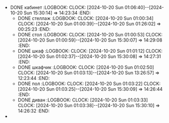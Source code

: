 - DONE кабинет
  :LOGBOOK:
  CLOCK: [2024-10-20 Sun 01:06:40]--[2024-10-20 Sun 15:30:14] =>  14:23:34
  :END:
	- DONE стеллаж
	  :LOGBOOK:
	  CLOCK: [2024-10-20 Sun 01:00:34]
	  CLOCK: [2024-10-20 Sun 01:00:39]--[2024-10-20 Sun 01:26:02] =>  00:25:23
	  :END:
	- DONE стол
	  :LOGBOOK:
	  CLOCK: [2024-10-20 Sun 01:00:53]
	  CLOCK: [2024-10-20 Sun 01:00:59]--[2024-10-20 Sun 15:30:07] =>  14:29:08
	  :END:
	- DONE  шкаф
	  :LOGBOOK:
	  CLOCK: [2024-10-20 Sun 01:01:12]
	  CLOCK: [2024-10-20 Sun 01:02:37]--[2024-10-20 Sun 15:30:08] =>  14:27:31
	  :END:
	- DONE шкафчик
	  :LOGBOOK:
	  CLOCK: [2024-10-20 Sun 01:02:50]
	  CLOCK: [2024-10-20 Sun 01:03:13]--[2024-10-20 Sun 13:26:57] =>  12:23:44
	  :END:
	- DONE пол
	  :LOGBOOK:
	  CLOCK: [2024-10-20 Sun 01:03:22]
	  CLOCK: [2024-10-20 Sun 01:03:25]--[2024-10-20 Sun 15:30:09] =>  14:26:44
	  :END:
	- DONE диван
	  :LOGBOOK:
	  CLOCK: [2024-10-20 Sun 01:03:33]
	  CLOCK: [2024-10-20 Sun 01:03:38]--[2024-10-20 Sun 15:30:10] =>  14:26:32
	  :END:
-
